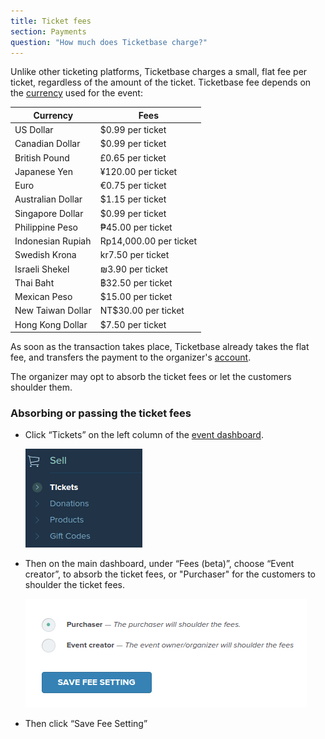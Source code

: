 ```yaml
---
title: Ticket fees
section: Payments
question: "How much does Ticketbase charge?"
---
```


Unlike other ticketing platforms, Ticketbase charges a small, flat fee per ticket, regardless of the amount of the ticket. Ticketbase fee depends on the [currency] used for the event:

| Currency          | Fees                   |
| ---               | ---                    |
| US Dollar         | $0.99 per ticket       |
| Canadian Dollar   | $0.99 per ticket       |
| British Pound     | £0.65 per ticket       |
| Japanese Yen      | ¥120.00 per ticket     |
| Euro              | €0.75 per ticket       |
| Australian Dollar | $1.15 per ticket       |
| Singapore Dollar  | $0.99 per ticket       |
| Philippine Peso   | ₱45.00 per ticket      |
| Indonesian Rupiah | Rp14,000.00 per ticket |
| Swedish Krona     | kr7.50 per ticket      |
| Israeli Shekel    | ₪3.90 per ticket       |
| Thai Baht         | ฿32.50 per ticket      |
| Mexican Peso      | $15.00 per ticket      |
| New Taiwan Dollar | NT$30.00 per ticket    |
| Hong Kong Dollar  | $7.50 per ticket       |

As soon as the transaction takes place, Ticketbase already takes the flat fee, and transfers the payment to the organizer's [account].

The organizer may opt to absorb the ticket fees or let the customers shoulder them.


### Absorbing or passing the ticket fees

* Click “Tickets” on the left column of the [event dashboard].

  ![](images/sell-tickets-menu.png)

* Then on the main dashboard, under “Fees (beta)”, choose “Event creator”, to absorb the ticket fees, or "Purchaser" for the customers to shoulder the ticket fees.

  ![](images/purchaser-fees-setting.png)

* Then click “Save Fee Setting”






[currency]:supported-currencies.html
[account]:payment-gateways.html
[event dashboard]:event-dashboard.html

